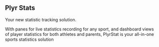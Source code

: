 ## Plyr Stats

Your new statistic tracking solution.

With panes for live statistics recording for any sport, and dashboard views of player statistics for both athletes and parents, PlyrStat is your all-in-one sports statistics solution

